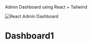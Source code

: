 Admin Dashboard using React + Tailwind

![React Admin Dashboard](https://github.com/YousafKhan1/React-Tailwind-Simple-Dashboard/assets/53962585/a0478564-2f60-4451-b907-2bf9dc770b39)
# Dashboard1
